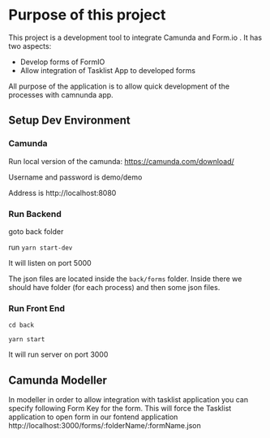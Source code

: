 # Purpose of this project 
This project is a development tool to integrate Camunda and Form.io .  It has two aspects: 

* Develop forms of FormIO 
* Allow integration of Tasklist App  to developed forms 

All purpose of the application is to allow quick development of the processes with camnunda app. 

## Setup Dev Environment 

### Camunda 
Run local version of the camunda: https://camunda.com/download/ 

Username and password is demo/demo 

Address is http://localhost:8080 
### Run Backend
goto back folder 

run `yarn start-dev`

It will listen on port 5000 


The json files are located inside the `back/forms` folder. Inside there we should have folder (for each process) and then some json files.  
### Run Front End  

`cd back` 

`yarn start` 

It will run server on  port 3000 

## Camunda Modeller 

In modeller in order to allow integration with tasklist application  you can specify following Form Key for the form. This will force the  Tasklist application to open form in our fontend application   http://localhost:3000/forms/:folderName/:formName.json  

